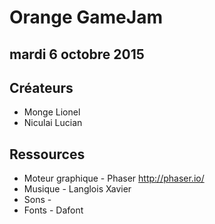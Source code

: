 # Orange GameJam
## mardi 6 octobre 2015


## Créateurs

* Monge Lionel
* Niculai Lucian


## Ressources

* Moteur graphique - Phaser http://phaser.io/ 
* Musique - Langlois Xavier 
* Sons - 
* Fonts - Dafont 